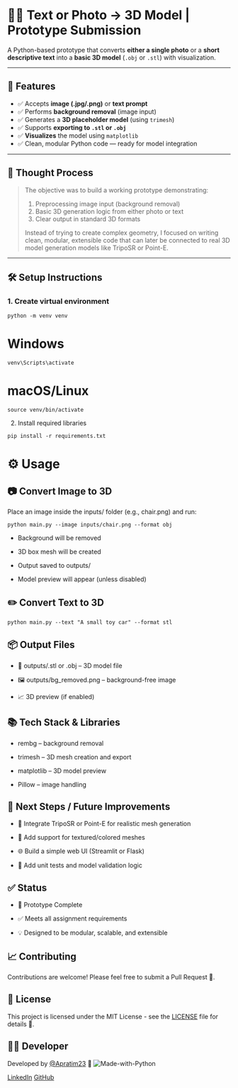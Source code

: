 # 🧠📸 Text or Photo → 3D Model | Prototype Submission

A Python-based prototype that converts **either a single photo** or a **short descriptive text** into a **basic 3D model** (`.obj` or `.stl`) with visualization. 

---

## 🚀 Features

- ✅ Accepts **image (.jpg/.png)** or **text prompt**
- ✅ Performs **background removal** (image input)
- ✅ Generates a **3D placeholder model** (using `trimesh`)
- ✅ Supports **exporting to `.stl` or `.obj`**
- ✅ **Visualizes** the model using `matplotlib`
- ✅ Clean, modular Python code — ready for model integration

---

## 🧠 Thought Process

> The objective was to build a working prototype demonstrating:
> 
> 1. Preprocessing image input (background removal)
> 2. Basic 3D generation logic from either photo or text
> 3. Clear output in standard 3D formats
> 
> Instead of trying to create complex geometry, I focused on writing clean, modular, extensible code that can later be connected to real 3D model generation models like TripoSR or Point-E.

---

## 🛠️ Setup Instructions

### 1. Create virtual environment

```
python -m venv venv  
 ```

# Windows
```
venv\Scripts\activate
```
# macOS/Linux
```
source venv/bin/activate
```

2. Install required libraries
```
pip install -r requirements.txt
```

# ⚙️ Usage
## 📷 Convert Image to 3D
 Place an image inside the inputs/ folder (e.g., chair.png) and run:
```
python main.py --image inputs/chair.png --format obj
```
* Background will be removed

* 3D box mesh will be created

* Output saved to outputs/

* Model preview will appear (unless disabled)

## ✏️ Convert Text to 3D
```
python main.py --text "A small toy car" --format stl
```
## 📦 Output Files
* 📁 outputs/<name>.stl or .obj – 3D model file

* 🖼️ outputs/bg_removed.png – background-free image

* 📈 3D preview (if enabled)

## 📚 Tech Stack & Libraries
* rembg – background removal

* trimesh – 3D mesh creation and export

* matplotlib – 3D model preview

* Pillow – image handling

## 🔮 Next Steps / Future Improvements
* 🔄 Integrate TripoSR or Point-E for realistic mesh generation

* 🌈 Add support for textured/colored meshes

* 🌐 Build a simple web UI (Streamlit or Flask)

* 🧪 Add unit tests and model validation logic

## ✅ Status
* 🧪 Prototype Complete

* ✅ Meets all assignment requirements

* 💡 Designed to be modular, scalable, and extensible

## 📈 Contributing

Contributions are welcome! Please feel free to submit a Pull Request 🎉.

## 📜 License

This project is licensed under the MIT License - see the [LICENSE](https://github.com/Apratim23/Snap3D/blob/main/LICENSE) file for details 📝.

## 👨‍💻 Developer

Developed by [@Apratim23](https://github.com/Apratim23) 🌟
 <img src="	http://ForTheBadge.com/images/badges/made-with-python.svg" alt="Made-with-Python" />


[LinkedIn](https://www.linkedin.com/in/apratim-dutta-78b5ba216/)
[GitHub](https://github.com/Apratim23)

